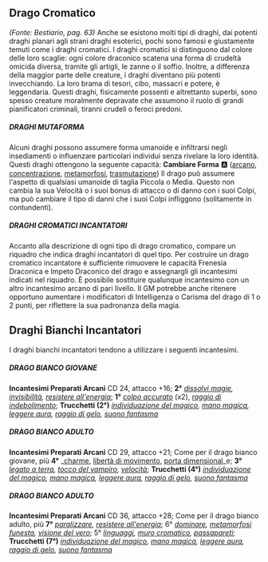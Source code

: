 ## **Drago Cromatico**

_(Fonte: Bestiario, pag. 63)_ Anche se esistono molti tipi di draghi, dai
potenti draghi planari agli strani draghi esoterici, pochi sono famosi e
giustamente temuti come i draghi cromatici. I draghi cromatici si distinguono
dal colore delle loro scaglie: ogni colore draconico scatena una forma di
crudeltà omicida diversa, tramite gli artigli, le zanne o il soffio. Inoltre, a
differenza della maggior parte delle creature, i draghi diventano più potenti
invecchiando. La loro brama di tesori, cibo, massacri e potere, è leggendaria.
Questi draghi, fisicamente possenti e altrettanto superbi, sono spesso creature
moralmente depravate che assumono il ruolo di grandi pianificatori criminali,
tiranni crudeli o feroci predoni.

##### DRAGHI MUTAFORMA

Alcuni draghi possono assumere forma umanoide e infiltrarsi negli insediamenti o
influenzare particolari individui senza rivelare la loro identità. Questi draghi
ottengono la seguente capacità: **Cambiare Forma** :a:
([arcano](/tratti/arcano), [concentrazione](/tratti/concentrazione),
[metamorfosi](/tratti/metamorfosi), [trasmutazione](/tratti/trasmutazione)) Il
drago può assumere l'aspetto di qualsiasi umanoide di taglia Piccola o Media.
Questo non cambia la sua Velocità o i suoi bonus di attacco o di danno con i
suoi Colpi, ma può cambiare il tipo di danni che i suoi Colpi infliggono
(solitamente in contundenti).

##### DRAGHI CROMATICI INCANTATORI

Accanto alla descrizione di ogni tipo di drago cromatico, compare un riquadro
che indica draghi incantatori di quel tipo. Per costruire un drago cromatico
incantatore è sufficiente rimuovere le capacità Frenesia Draconica e Impeto
Draconico del drago e assegnargli gli incantesimi indicati nel riquadro. È
possibile sostituire qualunque incantesimo con un altro incantesimo arcano di
pari livello. Il GM potrebbe anche ritenere opportuno aumentare i modificatori
di Intelligenza o Carisma del drago di 1 o 2 punti, per riflettere la sua
padronanza della magia.

## **Draghi Bianchi Incantatori**

I draghi bianchi incantatori tendono a utilizzare i seguenti incantesimi.

##### DRAGO BIANCO GIOVANE

**Incantesimi Preparati Arcani** CD 24, attacco +16; **2°**
_[dissolvi magie](/incantesimi/dissolvi-magie),
[invisibilità](/incantesimi/invisibilita),
[resistere all'energia](/incantesimi/resistere-allenergia)_; **1°**
_[colpo accurato](/incantesimi/colpo-accurato)_ (x2),
_[raggio di indebolimento](/incantesimi/raggio-di-indebolimento)_; **Trucchetti
(2°)** _[individuazione del magico](/incantesimi/individuazione-del-magico),
[mano magica](/incantesimi/mano-magica),
[leggere aura](/incantesimi/leggere-aura),
[raggio di gelo](/incantesimi/raggio-di-gelo),
[suono fantasma](/incantesimi/suono-fantasma)_

##### DRAGO BIANCO ADULTO

**Incantesimi Preparati Arcani** CD 29, attacco +21; Come per il drago bianco
giovane, più **4°** \_[charme](/incantesimi/charme),
[libertà di movimento](/incantesimi/liberta-di-movimento),
[porta dimensional](/incantesimi/porta-dimensionale)\_e; **3°**
_[legato a terra](/incantesimi/legato-a-terra),
[tocco del vampiro](/incantesimi/tocco-del-vampiro),
[velocità](/incantesimi/velocita)_; **Trucchetti (4°)**
_[individuazione del magico](/incantesimi/individuazione-del-magico),
[mano magica](/incantesimi/mano-magica),
[leggere aura](/incantesimi/leggere-aura),
[raggio di gelo](/incantesimi/raggio-di-gelo),
[suono fantasma](/incantesimi/suono-fantasma)_

##### DRAGO BIANCO ADULTO

**Incantesimi Preparati Arcani** CD 36, attacco +28; Come per il drago bianco
adulto, più **7°** _[paralizzare](/incantesimi/paralizzare),
[resistere all'energia](/incantesimi/resistere-allenergia)_; 6°
_[dominare](/incantesimi/dominare),
[metamorfosi funesta](/incantesimi/metamorfosi-funesta),
[visione del vero](/incantesimi/visione-del-vero)_; 5°
_[linguaggi](/incantesimi/linguaggi),
[muro cromatico](/incantesimi/muro-cromatico),
[passapareti](/incantesimi/passapareti)_; **Trucchetti (7°)**
_[individuazione del magico](/incantesimi/individuazione-del-magico),
[mano magica](/incantesimi/mano-magica),
[leggere aura](/incantesimi/leggere-aura),
[raggio di gelo](/incantesimi/raggio-di-gelo),
[suono fantasma](/incantesimi/suono-fantasma)_
